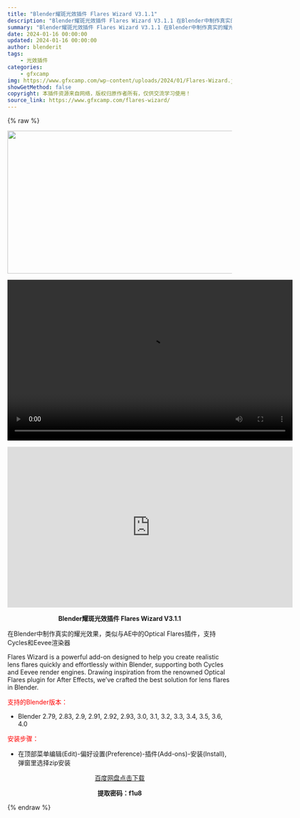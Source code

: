 ```yaml
---
title: "Blender耀斑光效插件 Flares Wizard V3.1.1"
description: "Blender耀斑光效插件 Flares Wizard V3.1.1 在Blender中制作真实的耀光效果，类似与AE中的Optical Flares插件，支持Cycles和Eevee渲染器 Flar..."
summary: "Blender耀斑光效插件 Flares Wizard V3.1.1 在Blender中制作真实的耀光效果，类似与AE中的Optical Flares插件，支持Cycles和Eevee渲染器 Flar..."
date: 2024-01-16 00:00:00
updated: 2024-01-16 00:00:00
author: blenderit
tags: 
    - 光效插件
categories:
    - gfxcamp
img: https://www.gfxcamp.com/wp-content/uploads/2024/01/Flares-Wizard.jpg
showGetMethod: false
copyright: 本插件资源来自网络，版权归原作者所有，仅供交流学习使用！
source_link: https://www.gfxcamp.com/flares-wizard/
---
```


{% raw %}
<div><p><img decoding="async" class="aligncenter size-full wp-image-117820" src="https://www.gfxcamp.com/wp-content/uploads/2024/01/Flares-Wizard.jpg" data-src="https://www.gfxcamp.com/wp-content/uploads/2024/01/Flares-Wizard.jpg" alt="" width="640" height="320" data-srcset="https://www.gfxcamp.com/wp-content/uploads/2024/01/Flares-Wizard.jpg 640w, https://www.gfxcamp.com/wp-content/uploads/2024/01/Flares-Wizard-150x75.jpg 150w" data-sizes="(max-width: 640px) 100vw, 640px"><br>
</p><center><div style="width: 640px;" class="wp-video"><!--[if lt IE 9]><script>document.createElement('video');</script><![endif]-->
<video class="wp-video-shortcode" id="video-117819-1" width="640" height="360" preload="true" controls="controls"><source type="video/mp4" src="http://cloud.video.taobao.com/play/u/null/p/1/e/6/t/1/446193684737.mp4?_=1"></source><a href="http://cloud.video.taobao.com/play/u/null/p/1/e/6/t/1/446193684737.mp4">http://cloud.video.taobao.com/play/u/null/p/1/e/6/t/1/446193684737.mp4</a></video></div></center><p style="text-align: center;"><iframe loading="lazy" src="https://player.youku.com/embed/XNjM0MTQ0NjI4OA==" width="640" height="360" frameborder="0" allowfullscreen="allowfullscreen" data-mce-fragment="1"></iframe></p><p style="text-align: center;"><strong>Blender耀斑光效插件 Flares Wizard V3.1.1</strong></p><p>在Blender中制作真实的耀光效果，类似与AE中的Optical Flares插件，支持Cycles和Eevee渲染器</p><p>Flares Wizard is a powerful add-on designed to help you create realistic lens flares quickly and effortlessly within Blender, supporting both Cycles and Eevee render engines. Drawing inspiration from the renowned Optical Flares plugin for After Effects, we’ve crafted the best solution for lens flares in Blender.</p><p style="text-align: left;"><span style="color: #ff0000;">支持的Blender版本：</span></p><ul>
<li style="text-align: left;">Blender 2.79, 2.83, 2.9, 2.91, 2.92, 2.93, 3.0, 3.1, 3.2, 3.3, 3.4, 3.5, 3.6, 4.0</li>
</ul><p style="text-align: left;"><span style="color: #ff0000;">安装步骤：</span></p><ul>
<li>在顶部菜单编辑(Edit)-偏好设置(Preference)-插件(Add-ons)-安装(Install),弹窗里选择zip安装</li>
</ul><p style="text-align: center;"><a class="maxbutton-3 maxbutton maxbutton-baidu" target="_blank" rel="noopener" href="https://pan.baidu.com/s/11ad052EkdNTb_nnU8y39zg?pwd=f1u8"><span class="mb-text">百度网盘点击下载</span></a></p><p style="text-align: center;"><strong>提取密码：f1u8</strong></p></div>
<div style="display: none">gfxcamp</div>
{% endraw %}